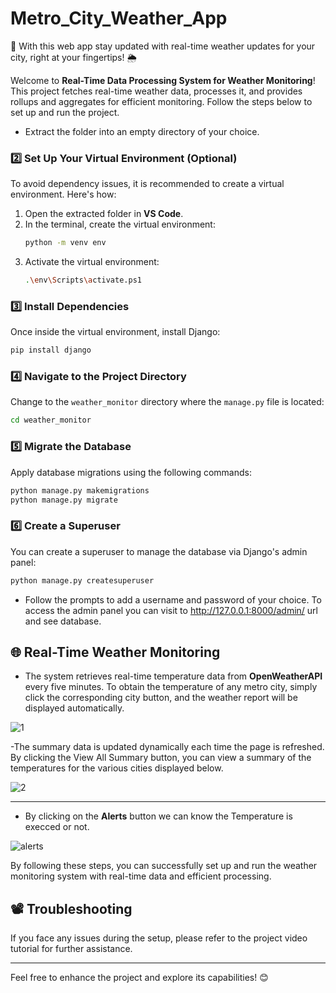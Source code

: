 # Metro_City_Weather_App
🌆 With this web app stay updated with real-time weather updates for your city, right at your fingertips! 🌦️

Welcome to **Real-Time Data Processing System for Weather Monitoring**! This project fetches real-time weather data, processes it, and provides rollups and aggregates for efficient monitoring. Follow the steps below to set up and run the project.
- Extract the folder into an empty directory of your choice.

### 2️⃣ Set Up Your Virtual Environment (Optional)
To avoid dependency issues, it is recommended to create a virtual environment. Here's how:
1. Open the extracted folder in **VS Code**.
2. In the terminal, create the virtual environment:
   ```bash
   python -m venv env
   ```
3. Activate the virtual environment:
   ```bash
   .\env\Scripts\activate.ps1
   ```

### 3️⃣ Install Dependencies
Once inside the virtual environment, install Django:
```bash
pip install django
```

### 4️⃣ Navigate to the Project Directory
Change to the `weather_monitor` directory where the `manage.py` file is located:
```bash
cd weather_monitor
```

### 5️⃣ Migrate the Database
Apply database migrations using the following commands:
```bash
python manage.py makemigrations
python manage.py migrate
```

### 6️⃣ Create a Superuser 
You can create a superuser to manage the database via Django's admin panel: 
```bash
python manage.py createsuperuser
```
- Follow the prompts to add a username and password of your choice. To access the admin panel you can visit to http://127.0.0.1:8000/admin/ url and see database.

## 🌐 Real-Time Weather Monitoring

- The system retrieves real-time temperature data from **OpenWeatherAPI** every five minutes. To obtain the temperature of any metro city, simply click the corresponding city button, and the weather report will be displayed automatically.

![1](https://github.com/user-attachments/assets/69d2a8c6-8c6b-4451-a405-633d84c15658)

-The summary data is updated dynamically each time the page is refreshed. By clicking the View All Summary button, you can view a summary of the temperatures for the various cities displayed below.

![2](https://github.com/user-attachments/assets/346834a9-9e89-455c-9f0b-65f4e1004462)

---
- By clicking on the **Alerts** button we can know the Temperature is execced or not.

![alerts](https://github.com/user-attachments/assets/f2c073a9-1c58-4a0b-a4f6-1f6417608d40)

By following these steps, you can successfully set up and run the weather monitoring system with real-time data and efficient processing. 

## 📽️ Troubleshooting
If you face any issues during the setup, please refer to the project video tutorial for further assistance.

---

Feel free to enhance the project and explore its capabilities! 😊


